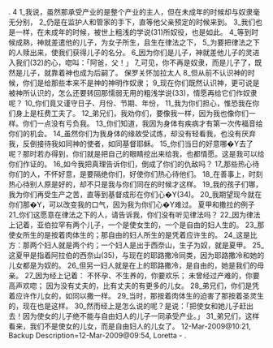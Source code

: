 . 4 
1_我说，虽然那承受产业的是整个产业的主人，但在未成年的时候却与奴隶毫无分别， 2_仍是在监护人和管家的手下，直等他父亲预定的时候来到。 3_我们也是一样，在未成年的时候，被世上粗浅的学说(31)所奴役，也是如此。 4_等到时候成熟，神就差遣他的儿子，为女子所生，且生在律法之下， 5_为要把律法之下的人赎出来，使我们获得儿子的名分。 6_因为你们是儿子，神就差他儿子的灵进入我们(32)的心，唿叫：「阿爸，父！」 7_可见，你不再是奴隶，而是儿子了，既然是儿子，就靠着神也成为后嗣了。 
保罗关怀加拉太人 
8_但从前不认识神的时候，你们是给那些本来不是神的神明作奴隶； 9_现在你们既然认识神，更可说是被神所认识的，怎么还要转回那懦弱无用的粗浅学说(33)，情愿再给它们作奴隶呢？ 10_你们竟又谨守日子、月份、节期、年份， 11_我为你们担心，惟恐我在你们身上是枉费工夫了。 
12_弟兄们，我劝你们，要像我一样，因为我也像你们一样。你们一点没有亏负我。 13_你们知道，我因为身体有疾病才有第一次传福音给你们的机会。 14_虽然你们为我身体的缘故受试炼，却没有轻看我，也没有厌弃我，反倒接待我如同神的使者，如同基督耶稣。 15_你们当日的好意哪�Y去了呢？那时若办得到，你们就是把自己的眼睛挖出来给我，也都情愿。这是我可以给你们作证的。 16_如今我把真理告诉你们，倒成了你们的仇敌吗？ 17_那些热心待你们的人，不怀好意，是要隔绝你们，好使你们热心待他们。 18_在善事上，时刻热心待别人原是好的，却不只是我与你们同在的时候才这样。 19_我的孩子们哪，我为你们再受生产之苦，直等到基督成形在你们心�Y(34)。 20_我期望现今就在你们那�Y，可以改变我的口气，因为我为你们心�Y难过。 
夏甲和撒拉的例子 
21_你们这愿意在律法之下的人，请告诉我，你们没有听见律法吗？ 22_因为律法上记着，亚伯拉罕有两个儿子，一个是使女生的，一个是自由的妇人生的。 23_那使女所生的是按着肉体生的；那自由的妇人所生的是凭着应许生的。 24_这是比方：那两个妇人就是两个约；一个妇人是出于西奈山，生子为奴，就是夏甲。 25_这夏甲是指着阿拉伯的西奈山(35)，与现在的耶路撒冷同类，因为耶路撒冷和她的儿女都是为奴的。 26_但另一妇人就是在上的耶路撒冷，是自由的，她是我们的母亲。 27_因为经上记着： 
不怀孕、不生养的，你要欢乐； 
未曾经过产难的，你要高声欢唿； 
因为没有丈夫的，比有丈夫的有更多的儿女。 
28_弟兄们，你们是凭着应许作儿女的，如同以撒一样。 29_当时，那按着肉体生的迫害了那按着圣灵生的，现在也是这样。 30_然而经上是怎么说的呢？是说：「把使女和她儿子赶出去！因为使女的儿子绝不能与自由妇人的儿子一同承受产业。」 31_弟兄们，这样看来，我们不是使女的儿女，而是自由妇人的儿女了。 
12-Mar-2009@10:21, Backup Description=12-Mar-2009@09:54, Loretta - 
 .